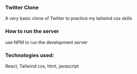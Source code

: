 ### Twitter Clone
A very basic clone of Twitter to practice my tailwind css skills

### How to run the server
use NPM to run the development server

### Technologies used:
React, Tailwind css, html, javascript
